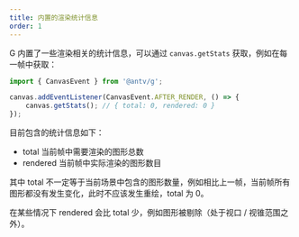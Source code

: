 ```yaml
---
title: 内置的渲染统计信息
order: 1
---
```


G 内置了一些渲染相关的统计信息，可以通过 `canvas.getStats` 获取，例如在每一帧中获取：

```js
import { CanvasEvent } from '@antv/g';

canvas.addEventListener(CanvasEvent.AFTER_RENDER, () => {
    canvas.getStats(); // { total: 0, rendered: 0 }
});
```

目前包含的统计信息如下：

-   total 当前帧中需要渲染的图形总数
-   rendered 当前帧中实际渲染的图形数目

其中 total 不一定等于当前场景中包含的图形数量，例如相比上一帧，当前帧所有图形都没有发生变化，此时不应该发生重绘，total 为 0。

在某些情况下 rendered 会比 total 少，例如图形被剔除（处于视口 / 视锥范围之外）。
